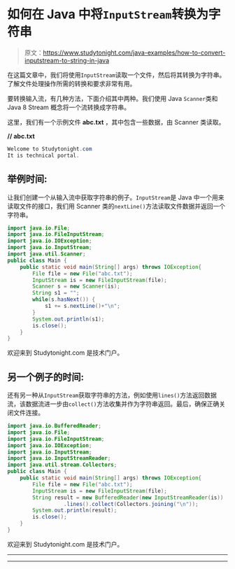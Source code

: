 # 如何在 Java 中将`InputStream`转换为字符串

> 原文：<https://www.studytonight.com/java-examples/how-to-convert-inputstream-to-string-in-java>

在这篇文章中，我们将使用`InputStream`读取一个文件，然后将其转换为字符串。了解文件处理操作所需的转换和要求非常有用。

要转换输入流，有几种方法，下面介绍其中两种。我们使用 Java `Scanner`类和 Java 8 Stream 概念将一个流转换成字符串。

这里，我们有一个示例文件 **abc.txt** ，其中包含一些数据，由 Scanner 类读取。

**// abc.txt**

```java
Welcome to Studytonight.com
It is technical portal.
```

## 举例时间:

让我们创建一个从输入流中获取字符串的例子。`InputStream`是 Java 中一个用来读取文件的接口，我们用 Scanner 类的`nextLine()`方法读取文件数据并返回一个字符串。

```java
import java.io.File;
import java.io.FileInputStream;
import java.io.IOException;
import java.io.InputStream;
import java.util.Scanner;
public class Main {
	public static void main(String[] args) throws IOException{  
		File file = new File("abc.txt");
        InputStream is = new FileInputStream(file);
        Scanner s = new Scanner(is);
        String s1 = "";
        while(s.hasNext()) {
        	s1 += s.nextLine()+"\n";
        }
        System.out.println(s1);
        is.close();
	}
}
```

欢迎来到 Studytonight.com
是技术门户。

## 另一个例子的时间:

还有另一种从`InputStream`获取字符串的方法，例如使用`lines()`方法返回数据流，该数据流进一步由`collect()`方法收集并作为字符串返回。最后，确保正确关闭文件连接。

```java
import java.io.BufferedReader;
import java.io.File;
import java.io.FileInputStream;
import java.io.IOException;
import java.io.InputStream;
import java.io.InputStreamReader;
import java.util.stream.Collectors;
public class Main {
	public static void main(String[] args) throws IOException{  
		File file = new File("abc.txt");
        InputStream is = new FileInputStream(file);
        String result = new BufferedReader(new InputStreamReader(is))
        		  .lines().collect(Collectors.joining("\n"));
        System.out.println(result);
        is.close();
	}
}
```

欢迎来到 Studytonight.com
是技术门户。

* * *

* * *